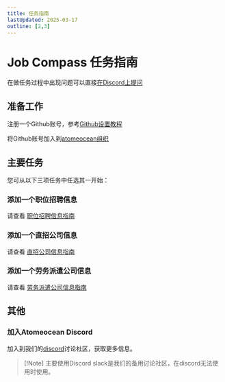 ```yaml
---
title: 任务指南
lastUpdated: 2025-03-17
outline: [2,3]
---
```

# Job Compass 任务指南

在做任务过程中出现问题可以直接[在Discord上提问](#加入atomeocean-discord)

## 准备工作

注册一个Github账号，参考[Github设置教程](github-setup-guide.md)

将Github账号加入到[atomeocean组织](https://github.com/atomeocean)

## 主要任务

您可从以下三项任务中任选其一开始：

### 添加一个职位招聘信息

请查看 [职位招聘信息指南](/job-postings/job-postings-utils/job-posting-guide) 

### 添加一个直招公司信息
请查看 [直招公司信息指南](/direct-hire-company/company-utils/company-info-guide.md)

### 添加一个劳务派遣公司信息

请查看 [劳务派遣公司信息指南](/guide/company-utils/company-info-guide)

## 其他

### 加入Atomeocean Discord

加入到我们的[discord](https://discord.gg/qTHGss8GQH)讨论社区，获取更多信息。

> [!Note] 主要使用Discord
> slack是我们的备用讨论社区，在discord无法使用时使用。


